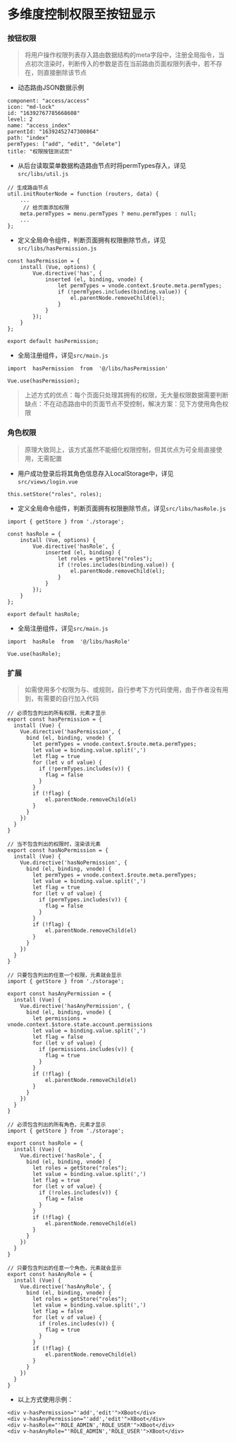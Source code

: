 # 多维度控制权限至按钮显示

### 按钮权限

> 将用户操作权限列表存入路由数据结构的meta字段中，注册全局指令，当点初次渲染时，判断传入的参数是否在当前路由页面权限列表中，若不存在，则直接删除该节点

* 动态路由JSON数据示例

```text
component: "access/access"
icon: "md-lock"
id: "16392767785668608"
level: 2
name: "access_index"
parentId: "16392452747300864"
path: "index"
permTypes: ["add", "edit", "delete"]
title: "权限按钮测试页"
```

* 从后台读取菜单数据构造路由节点时将permTypes存入，详见`src/libs/util.js`

```text
// 生成路由节点
util.initRouterNode = function (routers, data) {
    ...
     // 给页面添加权限
    meta.permTypes = menu.permTypes ? menu.permTypes : null;
    ...
};
```

* 定义全局命令组件，判断页面拥有权限删除节点，详见`src/libs/hasPermission.js`

```text
const hasPermission = {
    install (Vue, options) {
        Vue.directive('has', {
            inserted (el, binding, vnode) {
                let permTypes = vnode.context.$route.meta.permTypes;
                if (!permTypes.includes(binding.value)) {
                    el.parentNode.removeChild(el);
                }
            }
        });
    }
};

export default hasPermission;
```

* 全局注册组件，详见`src/main.js`

```text
import  hasPermission  from  '@/libs/hasPermission'

Vue.use(hasPermission);
```

> 上述方式的优点：每个页面只处理其拥有的权限，无大量权限数据需要判断  
> 缺点：不在动态路由中的页面节点不受控制，解决方案：见下方使用角色权限

### 角色权限

> 原理大致同上，该方式虽然不能细化权限控制，但其优点为可全局直接使用，无需配置

* 用户成功登录后将其角色信息存入LocalStorage中，详见`src/views/login.vue`

```text
this.setStore("roles", roles);
```

* 定义全局命令组件，判断页面拥有权限删除节点，详见`src/libs/hasRole.js`

```text
import { getStore } from './storage';

const hasRole = {
    install (Vue, options) {
        Vue.directive('hasRole', {
            inserted (el, binding) {
                let roles = getStore("roles");
                if (!roles.includes(binding.value)) {
                    el.parentNode.removeChild(el);
                }
            }
        });
    }
};

export default hasRole;
```

* 全局注册组件，详见`src/main.js`

```text
import  hasRole  from  '@/libs/hasRole'

Vue.use(hasRole);
```

### 扩展

> 如需使用多个权限为与、或规则，自行参考下方代码使用，由于作者没有用到，有需要的自行加入代码

```text
// 必须包含列出的所有权限，元素才显示
export const hasPermission = {
  install (Vue) {
    Vue.directive('hasPermission', {
      bind (el, binding, vnode) {
        let permTypes = vnode.context.$route.meta.permTypes;
        let value = binding.value.split(',')
        let flag = true
        for (let v of value) {
          if (!permTypes.includes(v)) {
            flag = false
          }
        }
        if (!flag) {
            el.parentNode.removeChild(el)
        }
      }
    })
  }
}

// 当不包含列出的权限时，渲染该元素
export const hasNoPermission = {
  install (Vue) {
    Vue.directive('hasNoPermission', {
      bind (el, binding, vnode) {
        let permTypes = vnode.context.$route.meta.permTypes;
        let value = binding.value.split(',')
        let flag = true
        for (let v of value) {
          if (permTypes.includes(v)) {
            flag = false
          }
        }
        if (!flag) {
            el.parentNode.removeChild(el)
        }
      }
    })
  }
}

// 只要包含列出的任意一个权限，元素就会显示
import { getStore } from './storage';

export const hasAnyPermission = {
  install (Vue) {
    Vue.directive('hasAnyPermission', {
      bind (el, binding, vnode) {
        let permissions = vnode.context.$store.state.account.permissions
        let value = binding.value.split(',')
        let flag = false
        for (let v of value) {
          if (permissions.includes(v)) {
            flag = true
          }
        }
        if (!flag) {
            el.parentNode.removeChild(el)
        }
      }
    })
  }
}

// 必须包含列出的所有角色，元素才显示
import { getStore } from './storage';

export const hasRole = {
  install (Vue) {
    Vue.directive('hasRole', {
      bind (el, binding, vnode) {
        let roles = getStore("roles");
        let value = binding.value.split(',')
        let flag = true
        for (let v of value) {
          if (!roles.includes(v)) {
            flag = false
          }
        }
        if (!flag) {
            el.parentNode.removeChild(el)
        }
      }
    })
  }
}

// 只要包含列出的任意一个角色，元素就会显示
export const hasAnyRole = {
  install (Vue) {
    Vue.directive('hasAnyRole', {
      bind (el, binding, vnode) {
        let roles = getStore("roles");
        let value = binding.value.split(',')
        let flag = false
        for (let v of value) {
          if (roles.includes(v)) {
            flag = true
          }
        }
        if (!flag) {
            el.parentNode.removeChild(el)
        }
      }
    })
  }
}
```

* 以上方式使用示例：

```text
<div v-hasPermission="'add','edit'">XBoot</div>
<div v-hasAnyPermission="'add','edit'">XBoot</div>
<div v-hasRole="'ROLE_ADMIN','ROLE_USER'">XBoot</div>
<div v-hasAnyRole="'ROLE_ADMIN','ROLE_USER'">XBoot</div>
```

